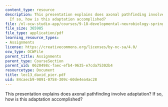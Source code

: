 ```yaml
---
content_type: resource
description: This presentation explains does axonal pathfinding involve adaptation?
  If so, how is this adaptation accomplished?
file: /ol-ocw-studio-app/courses/9-18-developmental-neurobiology-spring-2005/84caecb998910758309c60de4ea4ac28_lec13_david_pier.pdf
file_size: 365985
file_type: application/pdf
learning_resource_types:
- Assignments
license: https://creativecommons.org/licenses/by-nc-sa/4.0/
ocw_type: OCWFile
parent_title: Assignments
parent_type: CourseSection
parent_uid: 0620498c-faec-efb4-9635-e7cda75302b4
resourcetype: Document
title: lec13_david_pier.pdf
uid: 84caecb9-9891-0758-309c-60de4ea4ac28
---
```

This presentation explains does axonal pathfinding involve adaptation? If so, how is this adaptation accomplished?